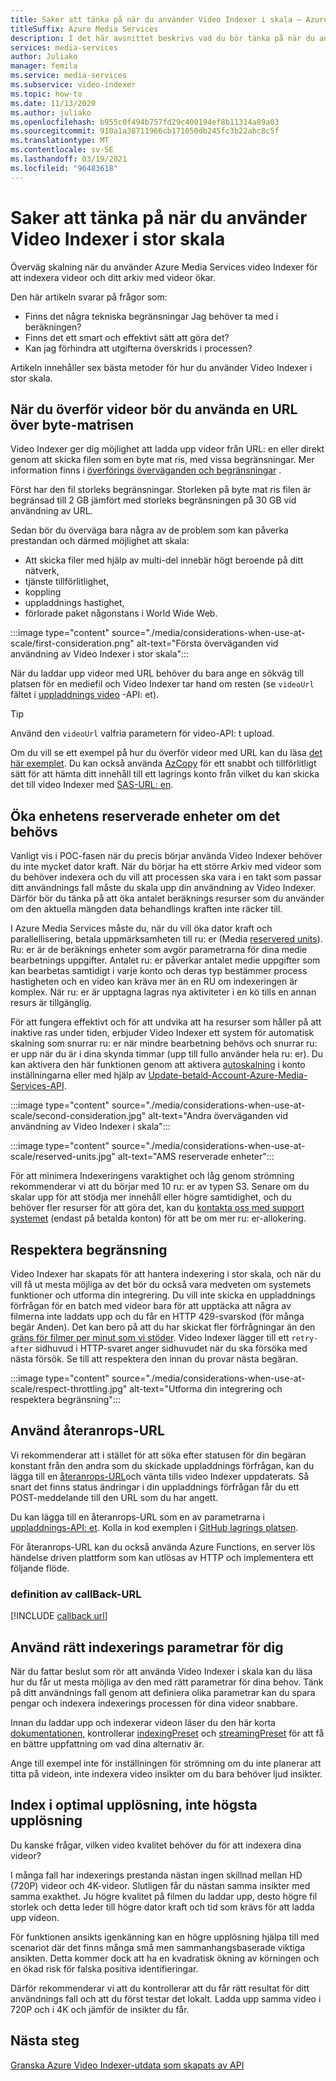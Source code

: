 ```yaml
---
title: Saker att tänka på när du använder Video Indexer i skala – Azure
titleSuffix: Azure Media Services
description: I det här avsnittet beskrivs vad du bör tänka på när du använder Video Indexer i stor skala.
services: media-services
author: Juliako
manager: femila
ms.service: media-services
ms.subservice: video-indexer
ms.topic: how-to
ms.date: 11/13/2020
ms.author: juliako
ms.openlocfilehash: b955c0f494b757fd29c400194ef8b11314a89a03
ms.sourcegitcommit: 910a1a38711966cb171050db245fc3b22abc8c5f
ms.translationtype: MT
ms.contentlocale: sv-SE
ms.lasthandoff: 03/19/2021
ms.locfileid: "96483618"
---
```

# <a name="things-to-consider-when-using-video-indexer-at-scale"></a>Saker att tänka på när du använder Video Indexer i stor skala

Överväg skalning när du använder Azure Media Services video Indexer för att indexera videor och ditt arkiv med videor ökar. 

Den här artikeln svarar på frågor som:

* Finns det några tekniska begränsningar Jag behöver ta med i beräkningen?
* Finns det ett smart och effektivt sätt att göra det?
* Kan jag förhindra att utgifterna överskrids i processen?

Artikeln innehåller sex bästa metoder för hur du använder Video Indexer i stor skala.

## <a name="when-uploading-videos-consider-using-a-url-over-byte-array"></a>När du överför videor bör du använda en URL över byte-matrisen

Video Indexer ger dig möjlighet att ladda upp videor från URL: en eller direkt genom att skicka filen som en byte mat ris, med vissa begränsningar. Mer information finns i [överförings överväganden och begränsningar](upload-index-videos.md#uploading-considerations-and-limitations) .

Först har den fil storleks begränsningar. Storleken på byte mat ris filen är begränsad till 2 GB jämfört med storleks begränsningen på 30 GB vid användning av URL.

Sedan bör du överväga bara några av de problem som kan påverka prestandan och därmed möjlighet att skala:

* Att skicka filer med hjälp av multi-del innebär högt beroende på ditt nätverk, 
* tjänste tillförlitlighet, 
* koppling 
* uppladdnings hastighet, 
* förlorade paket någonstans i World Wide Web.

:::image type="content" source="./media/considerations-when-use-at-scale/first-consideration.png" alt-text="Första överväganden vid användning av Video Indexer i stor skala":::

När du laddar upp videor med URL behöver du bara ange en sökväg till platsen för en mediefil och Video Indexer tar hand om resten (se `videoUrl` fältet i [uppladdnings video](https://api-portal.videoindexer.ai/docs/services/Operations/operations/Upload-Video?&pattern=upload) -API: et).

> [!TIP]
> Använd den `videoUrl` valfria parametern för video-API: t upload.

Om du vill se ett exempel på hur du överför videor med URL kan du läsa [det här exemplet](upload-index-videos.md#code-sample). Du kan också använda [AzCopy](../../storage/common/storage-use-azcopy-v10.md) för ett snabbt och tillförlitligt sätt för att hämta ditt innehåll till ett lagrings konto från vilket du kan skicka det till video Indexer med [SAS-URL: en](../../storage/common/storage-sas-overview.md).

## <a name="increase-media-reserved-units-if-needed"></a>Öka enhetens reserverade enheter om det behövs

Vanligt vis i POC-fasen när du precis börjar använda Video Indexer behöver du inte mycket dator kraft. När du börjar ha ett större Arkiv med videor som du behöver indexera och du vill att processen ska vara i en takt som passar ditt användnings fall måste du skala upp din användning av Video Indexer. Därför bör du tänka på att öka antalet beräknings resurser som du använder om den aktuella mängden data behandlings kraften inte räcker till.

I Azure Media Services måste du, när du vill öka dator kraft och parallellisering, betala uppmärksamheten till ru: er (Media [reservered units](../latest/concept-media-reserved-units.md)). Ru: er är de beräknings enheter som avgör parametrarna för dina medie bearbetnings uppgifter. Antalet ru: er påverkar antalet medie uppgifter som kan bearbetas samtidigt i varje konto och deras typ bestämmer process hastigheten och en video kan kräva mer än en RU om indexeringen är komplex. När ru: er är upptagna lagras nya aktiviteter i en kö tills en annan resurs är tillgänglig.

För att fungera effektivt och för att undvika att ha resurser som håller på att inaktive ras under tiden, erbjuder Video Indexer ett system för automatisk skalning som snurrar ru: er när mindre bearbetning behövs och snurrar ru: er upp när du är i dina skynda timmar (upp till fullo använder hela ru: er). Du kan aktivera den här funktionen genom att aktivera [autoskalning](manage-account-connected-to-azure.md#autoscale-reserved-units) i konto inställningarna eller med hjälp av [Update-betald-Account-Azure-Media-Services-API](https://api-portal.videoindexer.ai/docs/services/Operations/operations/Update-Paid-Account-Azure-Media-Services?&pattern=update).

:::image type="content" source="./media/considerations-when-use-at-scale/second-consideration.jpg" alt-text="Andra överväganden vid användning av Video Indexer i skala":::

:::image type="content" source="./media/considerations-when-use-at-scale/reserved-units.jpg" alt-text="AMS reserverade enheter":::

För att minimera Indexeringens varaktighet och låg genom strömning rekommenderar vi att du börjar med 10 ru: er av typen S3. Senare om du skalar upp för att stödja mer innehåll eller högre samtidighet, och du behöver fler resurser för att göra det, kan du [kontakta oss med support systemet](https://ms.portal.azure.com/#blade/Microsoft_Azure_Support/HelpAndSupportBlade/newsupportrequest) (endast på betalda konton) för att be om mer ru: er-allokering.

## <a name="respect-throttling"></a>Respektera begränsning

Video Indexer har skapats för att hantera indexering i stor skala, och när du vill få ut mesta möjliga av det bör du också vara medveten om systemets funktioner och utforma din integrering. Du vill inte skicka en uppladdnings förfrågan för en batch med videor bara för att upptäcka att några av filmerna inte laddats upp och du får en HTTP 429-svarskod (för många begär Anden). Det kan bero på att du har skickat fler förfrågningar än den [gräns för filmer per minut som vi stöder](upload-index-videos.md#uploading-considerations-and-limitations). Video Indexer lägger till ett `retry-after` sidhuvud i HTTP-svaret anger sidhuvudet när du ska försöka med nästa försök. Se till att respektera den innan du provar nästa begäran.

:::image type="content" source="./media/considerations-when-use-at-scale/respect-throttling.jpg" alt-text="Utforma din integrering och respektera begränsning":::

## <a name="use-callback-url"></a>Använd återanrops-URL

Vi rekommenderar att i stället för att söka efter statusen för din begäran konstant från den andra som du skickade uppladdnings förfrågan, kan du lägga till en [återanrops-URL](upload-index-videos.md#callbackurl)och vänta tills video Indexer uppdaterats. Så snart det finns status ändringar i din uppladdnings förfrågan får du ett POST-meddelande till den URL som du har angett.

Du kan lägga till en återanrops-URL som en av parametrarna i [uppladdnings-API: et](https://api-portal.videoindexer.ai/docs/services/Operations/operations/Upload-Video?&pattern=upload). Kolla in kod exemplen i [GitHub lagrings platsen](https://github.com/Azure-Samples/media-services-video-indexer/tree/master/). 

För återanrops-URL kan du också använda Azure Functions, en server lös händelse driven plattform som kan utlösas av HTTP och implementera ett följande flöde.

### <a name="callback-url-definition"></a>definition av callBack-URL

[!INCLUDE [callback url](./includes/callback-url.md)]

## <a name="use-the-right-indexing-parameters-for-you"></a>Använd rätt indexerings parametrar för dig

När du fattar beslut som rör att använda Video Indexer i skala kan du läsa hur du får ut mesta möjliga av den med rätt parametrar för dina behov. Tänk på ditt användnings fall genom att definiera olika parametrar kan du spara pengar och indexera indexerings processen för dina videor snabbare.

Innan du laddar upp och indexerar videon läser du den här korta [dokumentationen](upload-index-videos.md), kontrollerar [indexingPreset](upload-index-videos.md#indexingpreset) och [streamingPreset](upload-index-videos.md#streamingpreset) för att få en bättre uppfattning om vad dina alternativ är.

Ange till exempel inte för inställningen för strömning om du inte planerar att titta på videon, inte indexera video insikter om du bara behöver ljud insikter.

## <a name="index-in-optimal-resolution-not-highest-resolution"></a>Index i optimal upplösning, inte högsta upplösning

Du kanske frågar, vilken video kvalitet behöver du för att indexera dina videor? 

I många fall har indexerings prestanda nästan ingen skillnad mellan HD (720P) videor och 4K-videor. Slutligen får du nästan samma insikter med samma exakthet. Ju högre kvalitet på filmen du laddar upp, desto högre fil storlek och detta leder till högre dator kraft och tid som krävs för att ladda upp videon.

För funktionen ansikts igenkänning kan en högre upplösning hjälpa till med scenariot där det finns många små men sammanhangsbaserade viktiga ansikten. Detta kommer dock att ha en kvadratisk ökning av körningen och en ökad risk för falska positiva identifieringar.

Därför rekommenderar vi att du kontrollerar att du får rätt resultat för ditt användnings fall och att du först testar det lokalt. Ladda upp samma video i 720P och i 4K och jämför de insikter du får.

## <a name="next-steps"></a>Nästa steg

[Granska Azure Video Indexer-utdata som skapats av API](video-indexer-output-json-v2.md)